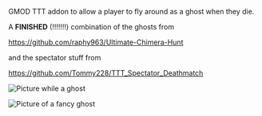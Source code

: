 GMOD TTT addon to allow a player to fly around as a ghost when they die.



A **FINISHED** (!!!!!!!) combination of the ghosts from

https://github.com/raphy963/Ultimate-Chimera-Hunt

and the spectator stuff from

https://github.com/Tommy228/TTT_Spectator_Deathmatch


![Picture while a ghost](http://images.akamai.steamusercontent.com/ugc/367408356160432494/01FD8C4AF7DD3093D6AA1BDC0F1928EAE282B728/)

![Picture of a fancy ghost](http://images.akamai.steamusercontent.com/ugc/367408356160459203/91883C54C9C0121E5DFA32CE7D58168EF99227F7/)
